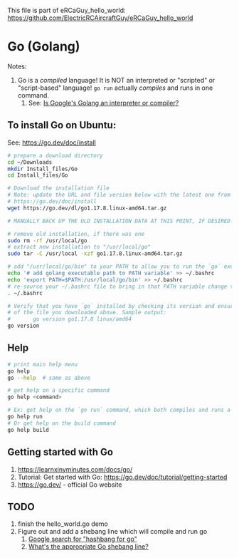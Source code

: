 This file is part of eRCaGuy_hello_world: https://github.com/ElectricRCAircraftGuy/eRCaGuy_hello_world

# Go (Golang)

Notes:
1. Go is a _compiled_ language! It is NOT an interpreted or "scripted" or "script-based" language! `go run` actually _compiles_ and runs in one command. 
    1. See: [Is Google's Golang an interpreter or compiler?](https://stackoverflow.com/q/12249364/4561887)


## To install Go on Ubuntu:

See: https://go.dev/doc/install

```bash
# prepare a download directory
cd ~/Downloads
mkdir Install_files/Go
cd Install_files/Go

# Download the installation file
# Note: update the URL and file version below with the latest one from here:
# https://go.dev/doc/install
wget https://go.dev/dl/go1.17.8.linux-amd64.tar.gz

# MANUALLY BACK UP THE OLD INSTALLATION DATA AT THIS POINT, IF DESIRED!

# remove old installation, if there was one
sudo rm -rf /usr/local/go
# extract new installation to "/usr/local/go"
sudo tar -C /usr/local -xzf go1.17.8.linux-amd64.tar.gz

# add "/usr/local/go/bin" to your PATH to allow you to run the `go` executable
echo '# add golang executable path to PATH variable' >> ~/.bashrc
echo 'export PATH=$PATH:/usr/local/go/bin' >> ~/.bashrc
# re-source your ~/.bashrc file to bring in that PATH variable change to your current terminal
. ~/.bashrc

# Verify that you have `go` installed by checking its version and ensuring it matches the version
# of the file you downloaded above. Sample output:
#       go version go1.17.8 linux/amd64
go version
```


## Help

```bash
# print main help menu
go help
go --help  # same as above

# get help on a specific command
go help <command>  

# Ex: get help on the `go run` command, which both compiles and runs a go program in one cmd
go help run
# Or get help on the build command
go help build
```


## Getting started with Go

1. https://learnxinyminutes.com/docs/go/
1. Tutorial: Get started with Go: https://go.dev/doc/tutorial/getting-started
1. https://go.dev/ - official Go website


## TODO

1. finish the hello_world.go demo
1. Figure out and add a shebang line which will compile and run go
    1. [Google search for "hashbang for go"](https://www.google.com/search?q=hashbang+for+go&oq=hashbang+for+go&aqs=chrome..69i57.2310j0j7&sourceid=chrome&ie=UTF-8)
    1. [What's the appropriate Go shebang line?](https://stackoverflow.com/q/7707178/4561887)
